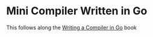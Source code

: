 # Mini Compiler Written in Go

This follows along the [Writing a Compiler in Go](https://www.amazon.com/Writing-Compiler-Go-Thorsten-Ball/dp/398201610X/) book